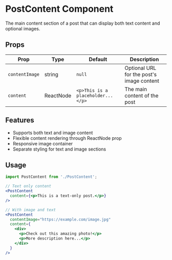 # PostContent Component

The main content section of a post that can display both text content and optional images.

## Props

| Prop           | Type      | Default                           | Description                               |
| -------------- | --------- | --------------------------------- | ----------------------------------------- |
| `contentImage` | string    | `null`                            | Optional URL for the post's image content |
| `content`      | ReactNode | `<p>This is a placeholder...</p>` | The main content of the post              |

## Features

- Supports both text and image content
- Flexible content rendering through ReactNode prop
- Responsive image container
- Separate styling for text and image sections

## Usage

```jsx
import PostContent from './PostContent';

// Text only content
<PostContent
  content={<p>This is a text-only post.</p>}
/>

// With image and text
<PostContent
  contentImage="https://example.com/image.jpg"
  content={
    <div>
      <p>Check out this amazing photo!</p>
      <p>More description here...</p>
    </div>
  }
/>
```
